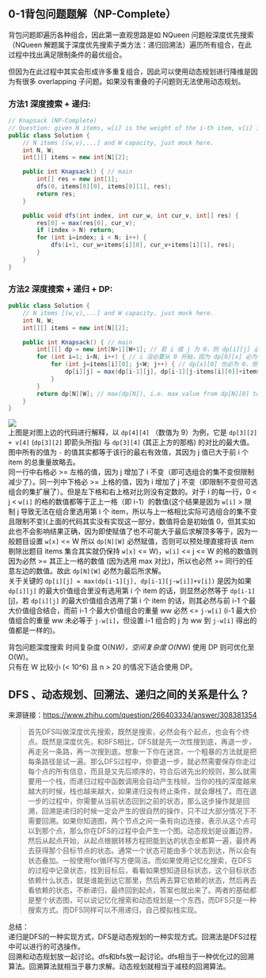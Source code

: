 ## 0-1背包问题题解（NP-Complete）
背包问题即遍历各种组合，因此第一直观思路是如 NQueen 问题般深度优先搜索（NQueen 解题属于深度优先搜索子类方法：递归回溯法）遍历所有组合，在此过程中找出满足限制条件的最优组合。  
  
但因为在此过程中其实会形成许多重复组合，因此可以使用动态规划进行降维是因为有很多 overlapping 子问题。如果没有重叠的子问题则无法使用动态规划。  
  

### 方法1 深度搜索 + 递归:  
```java
// Knapsack (NP-Complete)
// Question: given N items, w[i] is the weight of the i-th item, v[i] is the value of the i-th item, given a knapsack with capacity W. Maximize the total value, each item can be used 0 or 1 time.
public class Solution {
    // N items [(w,v),...] and W capacity, just mock here.
    int N, W;
    int[][] items = new int[N][2];

    public int Knapsack() { // main
        int[] res = new int[1];
        dfs(0, items[0][0], items[0][1], res);
        return res;
    }

    public void dfs(int index, int cur_w, int cur_v, int[] res) {
        res[0] = max(res[0], cur_v);
        if (index > N) return;
        for (int i=index; i < N; i++) {
            dfs(i+1, cur_w+items[i][0], cur_v+items[i][1], res);
        }
    }
}
```
  
### 方法2 深度搜索 + 递归 + DP:  
```java
public class Solution {
    // N items [(w,v),...] and W capacity, just mock here.
    int N, W;
    int[][] items = new int[N][2];

    public int Knapsack() { // main
        int[][] dp = new int[N+1][W+1]; // 若 i 或 j 为 0，则 dp[i][j] 必为 0，因此这里需要 i 和 j 的最大值达到 N 和 W，所以数组初始化时需要 N+1 和 W+1，这里要小心下意识的数组初始化自动减一的习惯
        for (int i=1; i<N; i++) { // i 没必要从 0 开始，因为 dp[0][x] 必为 0 亦即初始化值
            for (int j=items[i][0]; j<W; j++) { // dp[x][0] 也必为 0，但是 j 从 w[i] 开始，因为后面 max 需比较 dp[i-1][j-w[i]]，所以 j >= w[i]
                dp[i][j] = max(dp[i-1][j], dp[i-1][j-items[i][0]]+items[i][1]); // j should >= w[i], items[i][0]] i.e. w[i], items[i][1] i.e. v[i] 
            }
        }
        return dp[N][W]; // max(dp[N]), i.e. max value from dp[N][0] to dp[N][W], actually is dp[N][W]
    }
}
```
![](https://zxi.mytechroad.com/blog/wp-content/uploads/2018/11/sp10-3.png)  
上图是对图上边的代码进行解释，以 `dp[4][4]` （数值为 9）为例，它是 `dp[3][2] + v[4]` (`dp[3][2]` 即箭头所指) 与 `dp[3][4]` (其正上方的那格) 的对比的最大值。图中所有的值为 `-` 的值其实都等于该行的最右有效值，其因为 j 值已大于前 i 个 item 的总重量故略去。  
同一行中右格必 >= 左格的值，因为 j 增加了 i 不变（即可选组合的集不变但限制减少了）。同一列中下格必 >= 上格的值，因为 i 增加了 j 不变（即限制不变但可选组合的集扩展了）。但是左下格和右上格对比则没有定数的。对于 i 的每一行，0 < j < `w[i]` 的格的数值都等于正上一格（即 i-1）的数值(这个结果是因为 `w[i]` > 限制 j 导致无法在组合里选用第 i 个 item，所以与上一格相比实际可选组合的集不变且限制不变)(上面的代码其实没有实现这一部分，数值将会是初始值 0，但其实如此也不会影响结果正确，因为即使赋值了也不可能大于最后求解顶多等于，因为一般题目设置 `w[x]` <= W 所以 `dp[N][W]` 必然赋值，否则可以预处理直接将该 item 剔除出题目 items 集合其实就仍保持  `w[x]` <= W)，`w[i]` <= j <= W 的格的数值则因为必然 >= 其正上一格的数值 (因为选用 max 对比)，所以也必然 >= 同行的任意左边的数值。故此 `dp[N][W]` 必然为最后所求解。  
关于关键的 `dp[i][j] = max(dp[i-1][j], dp[i-1][j-w[i]]+v[i])` 是因为如果 `dp[i][j]` 的最大价值组合里没有选用第 i 个 item 的话，则显然必然等于 `dp[i-1]`[j]，若 `dp[i][j]` 的最大价值组合选用了第 i 个 item 的话，则其必然与前 i-1 个最大价值组合结合，而前 i-1 个最大价值组合的重量 ww 必然 <= `j-w[i]` (i-1 最大价值组合的重量 ww 未必等于 `j-w[i]`，但设置 i-1 组合的 j 为 ww 到 `j-w[i]` 得出的值都是一样的)。  
  
背包问题深度搜索 时间复杂度 O(N*W)，空间复杂度 O(N*W) 使用 DP 则可优化至 O(W)。  
只有在 W 比较小 (< 10^6) 且 n > 20 的情况下适合使用 DP。  
  
  
  


## DFS 、动态规划、回溯法、递归之间的关系是什么？
来源链接：https://www.zhihu.com/question/266403334/answer/308381354  
  
> 首先DFS叫做深度优先搜索，既然是搜索，必然会有个起点，也会有个终点。既然是深度优先，和BFS相比，DFS就是先一次性搜到底，再退一步，再走另一条路，再一次搜到底。想象一下你在迷宫，一个粗暴的方法就是把每条路径是试一遍。那么DFS过程中，你要退一步，就必然需要保存你走过每个点的所有信息，而且是又先后顺序的，符合后进先出的规则，那么就需要用一个栈，而递归过程中函数调用会自动产生栈帧，当你的栈的深度越来越大的时候，栈也越来越大，如果递归没有终止条件，就会爆栈了。而在退一步的过程中，你需要从当前状态回到之前的状态，那么这步操作就是回溯，回溯是递归的时候一定会产生的很自然的操作，只不过大部分情况下不需要回溯。如果你知道图，两个节点之间一条有向边连接，表示从这个点可以到那个点，那么你在DFS的过程中会产生一个图。动态规划是设置边界，然后从起点开始，从起点根据转移方程把能到达的状态全都算一遍，最终再去获得那个目标节点的状态。通常一个状态可能由多个状态到达，所以会有状态叠加。一般使用for循环写方便简洁。而如果使用记忆化搜索，在DFS的过程中记录状态，找到目标后，看看如果想知道目标状态，这个目标状态依赖什么状态，就是谁能到达它那里，然后再去算它依赖的状态，然后再去看依赖的状态，不断递归，最终回到起点，答案也就出来了。两者的基础都是整个状态图，可以说记忆化搜索和动态规划是一个东西，而DFS只是一种搜索方式。而DFS同样可以不用递归，自己模拟栈实现。  
  
总结：  
递归是DFS的一种实现方式，DFS是动态规划的一种实现方式。回溯法是DFS过程中可以进行的可选操作。  
回溯和动态规划放一起讨论。dfs和bfs放一起讨论。dfs相当于一种优化过的回溯算法。回溯算法就相当于暴力求解。动态规划就相当于减枝的回溯算法。  
  
